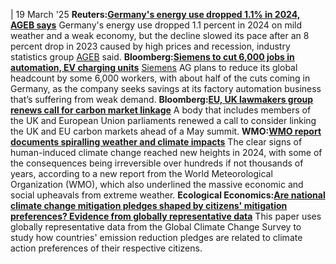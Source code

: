 | 19 March '25
**Reuters:[Germany's energy use dropped 1.1% in 2024, AGEB says](https://www.reuters.com/business/energy/germanys-energy-use-dropped-11-2024-ageb-says-2025-03-18/)**
Germany's energy use dropped 1.1 percent in 2024 on mild weather and a weak economy, but the decline slowed its pace after an 8 percent drop in 2023 caused by high prices and recession, industry statistics group [AGEB](https://www.cleanenergywire.org/experts/ageb-ag-energiebilanzen-ev) said.
**Bloomberg:[Siemens to cut 6,000 jobs in automation, EV charging units](https://www.bloomberg.com/news/articles/2025-03-18/siemens-to-cut-6-000-jobs-in-automation-ev-charging-businesses)**
[Siemens](https://www.cleanenergywire.org/experts/siemens) AG plans to reduce its global headcount by some 6,000 workers, with about half of the cuts coming in Germany, as the company seeks savings at its factory automation business that’s suffering from weak demand.
**Bloomberg:[EU, UK lawmakers group renews call for carbon market linkage](https://www.bloomberg.com/news/articles/2025-03-18/eu-uk-parliament-group-renews-call-for-carbon-market-linkage)**
A body that includes members of the UK and European Union parliaments renewed a call to consider linking the UK and EU carbon markets ahead of a May summit.
**WMO:[WMO report documents spiralling weather and climate impacts](https://wmo.int/news/media-centre/wmo-report-documents-spiralling-weather-and-climate-impacts)**
The clear signs of human-induced climate change reached new heights in 2024, with some of the consequences being irreversible over hundreds if not thousands of years, according to a new report from the World Meteorological Organization (WMO), which also underlined the massive economic and social upheavals from extreme weather. 
**Ecological Economics:[Are national climate change mitigation pledges shaped by citizens' mitigation preferences? Evidence from globally representative data](https://www.sciencedirect.com/science/article/pii/S0921800925000035?via%3Dihub)**
This paper uses globally representative data from the Global Climate Change Survey to study how countries' emission reduction pledges are related to climate action preferences of their respective citizens.